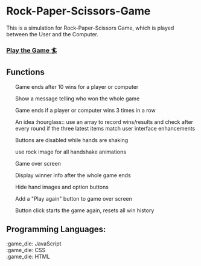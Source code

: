 <h1> Rock-Paper-Scissors-Game </h1>

This is a simulation for Rock-Paper-Scissors Game, which is played between the User and the Computer.

[<h3> Play the Game :surfer: ](https://ekaterinadvolkova.github.io/Rock-Paper-Scissors-Game/)

<h2> Functions </h2>


<ol> Game ends after 10 wins for a player or computer</ol>
<ol> Show a message telling who won the whole game</ol>
<ol> Game ends if a player or computer wins 3 times in a row</ol>
<ol> An idea :hourglass:: use an array to record wins/results and check after every round if the three latest items match
user interface enhancements</ol>
<ol> Buttons are disabled while hands are shaking</ol>
<ol> use rock image for all handshake animations</ol>
<ol> Game over screen</ol>
<ol> Display winner info after the whole game ends</ol>
<ol> Hide hand images and option buttons</ol>
<ol> Add a "Play again" button to game over screen</ol>
<ol> Button click starts the game again, resets all win history</ol>



<h2> Programming Languages:</h2> 
:game_die: JavaScript <br>
:game_die: CSS <br>
:game_die: HTML <br>
